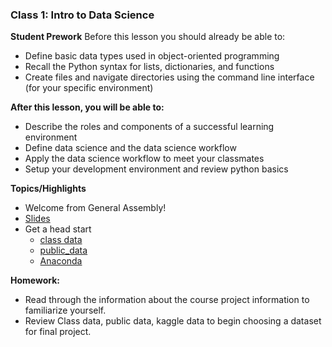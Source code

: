### Class 1: Intro to Data Science

**Student Prework**
Before this lesson you should already be able to:
* Define basic data types used in object-oriented programming
* Recall the Python syntax for lists, dictionaries, and functions
* Create files and navigate directories using the command line interface (for your specific environment)

**After this lesson, you will be able to:**
* Describe the roles and components of a successful learning environment
* Define data science and the data science workflow
* Apply the data science workflow to meet your classmates
* Setup your development environment and review python basics

**Topics/Highlights**
* Welcome from General Assembly!
* [Slides](https://github.com/Morrisdata/DS/blob/master/01_Welcome_To_Data_Science/GA%20Data%20Science%202024%20-%2001%20Welcome%20To%20Data%20Science.pdf)
* Get a head start
  - [class data](https://github.com/Morrisdata/data)
  - [public_data](https://docs.google.com/spreadsheets/d/1wZhPLMCHKJvwOkP4juclhjFgqIY8fQFMemwKL2c64vk/edit#gid=0)
  - [Anaconda](https://www.anaconda.com/download)


**Homework:**
* Read through the information about the course project information to familiarize yourself.
* Review Class data, public data, kaggle data to begin choosing a dataset for final project.
